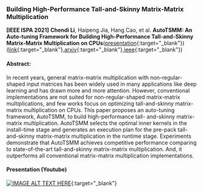 ### Building High-Performance Tall-and-Skinny Matrix-Matrix Multiplication

**[IEEE ISPA 2021]** **Chendi Li**, Haipeng Jia, Hang Cao, et al. **AutoTSMM: An Auto-tuning Framework for Building High-Performance Tall-and-Skinny Matrix-Matrix Multiplication on CPUs**([presentation](https://www.youtube.com/watch?v=NjIla6zXRHM){:target="_blank"})([link](http://www.cloud-conf.net/ispa2021/proc/pdfs/ISPA-BDCloud-SocialCom-SustainCom2021-3mkuIWCJVSdKJpBYM7KEKW/264600a159/264600a159.pdf){:target="_blank"},[arxiv](https://arxiv.org/abs/2208.08088){:target="_blank"},[ieee](https://ieeexplore.ieee.org/document/9644705){:target="_blank"})


#### Abstract: 

In recent years, general matrix-matrix multiplication with non-regular-shaped input matrices has been widely used in many applications like deep learning and has drawn more and more attention. However, conventional implementations are not suited for non-regular-shaped matrix-matrix multiplications, and few works focus on optimizing tall-and-skinny matrix-matrix multiplication on CPUs. This paper proposes an auto-tuning framework, AutoTSMM, to build high-performance tall- and-skinny matrix-matrix multiplication. AutoTSMM selects the optimal inner kernels in the install-time stage and generates an execution plan for the pre-pack tall-and-skinny matrix-matrix multiplication in the runtime stage. Experiments demonstrate that AutoTSMM achieves competitive performance comparing to state-of-the-art tall-and-skinny matrix-matrix multiplication. And, it outperforms all conventional matrix-matrix multiplication implementations.



#### Presentation (Youtube)

[![IMAGE ALT TEXT HERE](https://www.lichendi.top/AutoTSMM_pre.png)](https://www.youtube.com/watch?v=NjIla6zXRHM){:target="_blank"}
